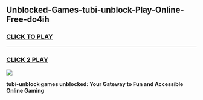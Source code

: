 
## Unblocked-Games-tubi-unblock-Play-Online-Free-do4ih
<h3>
<a href="https://premium76.site?title=tubi-unblock&ref=26A">CLICK TO PLAY</a></h3>
<hr>

<h3>
<a href="https://premium76.site?title=tubi-unblock&ref=26A">CLICK 2 PLAY</a>
  
</h3>

<a href="https://premium76.site?title=tubi-unblock&ref=26A"><img src="https://clearcache.store/games.png"></a>


**tubi-unblock games unblocked: Your Gateway to Fun and Accessible Online Gaming**
